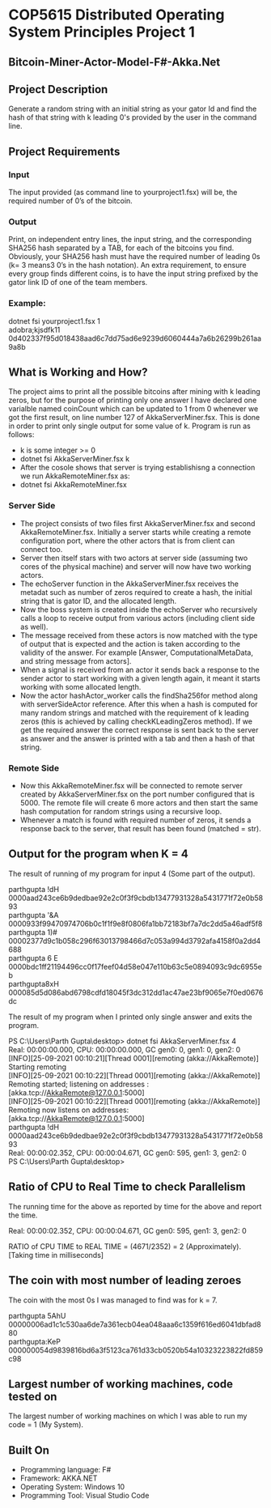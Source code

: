 # COP5615 Distributed Operating System Principles Project 1

## Bitcoin-Miner-Actor-Model-F#-Akka.Net

## Project Description

Generate a random string with an initial string as your gator Id and find the hash of that string with k leading 0's provided by the user in the command line.

## Project Requirements

### Input

The input provided (as command line to yourproject1.fsx) will be, the required number of 0’s of the bitcoin.

### Output

Print, on independent entry lines, the input string, and the corresponding SHA256 hash separated by a TAB, for each of the bitcoins you find. Obviously, your SHA256 hash must have the required number of leading 0s (k= 3 means3 0’s in the hash notation).  An extra requirement, to ensure every group finds different coins, is to have the input string prefixed by the gator link ID of one of the team members.

### Example:

dotnet fsi yourproject1.fsx 1 <br>
adobra;kjsdfk11    0d402337f95d018438aad6c7dd75ad6e9239d6060444a7a6b26299b261aa9a8b

## What is Working and How?

The project aims to print all the possible bitcoins after mining with k leading zeros, but for the purpose of printing only one answer I have declared one varialble named coinCount which can be updated to 1 from 0 whenever we got the first result, on line number 127 of AkkaServerMiner.fsx. This is done in order to print only single output for some value of k. Program is run as follows:
- k is some integer >= 0
- dotnet fsi AkkaServerMiner.fsx k
- After the cosole shows that server is trying establishisng a connection we run AkkaRemoteMiner.fsx as:
- dotnet fsi AkkaRemoteMiner.fsx

### Server Side

- The project consists of two files first AkkaServerMiner.fsx and second AkkaRemoteMiner.fsx. Initially a server starts while creating a remote configuration port, where the other actors that is from client can connect too.
- Server then itself stars with two actors at server side (assuming two cores of the physical machine) and server will now have two working actors.
- The echoServer function in the AkkaServerMiner.fsx receives the metadat such as number of zeros required to create a hash, the initial string that is gator ID, and the allocated length.
- Now the boss system is created inside the echoServer who recursively calls a loop to receive output from various actors (including client side as well).
- The message received from these actors is now matched with the type of output that is expected and the action is taken according to the validity of the answer. For example [Answer, ComputationalMetaData, and string message from actors].
- When a signal is received from an actor it sends back a response to the sender actor to start working with a given length again, it meant it starts working with some allocated length.
- Now the actor hashActor_worker calls the findSha256for method along with serverSideActor reference. After this when a hash is computed for many random strings and matched with the requirement of k leading zeros (this is achieved by calling checkKLeadingZeros method). If we get the required answer the correct response is sent back to the server as answer and the answer is printed with a tab and then a hash of that string.

### Remote Side

- Now this AkkaRemoteMiner.fsx will be connected to remote server created by AkkaServerMiner.fsx on the port number configured that is 5000. The remote file will create 6 more actors and then start the same hash computation for random strings using a recursive loop.
- Whenever a match is found with required number of zeros, it sends a response back to the server, that result has been found (matched = str).

## Output for the program when K = 4

The result of running of my program for input 4 (Some part of the output).

parthgupta !dH    0000aad243ce6b9dedbae92e2c0f3f9cbdb13477931328a5431771f72e0b5893 <br>
parthgupta '&A    0000933f99470974706b0c1f1f9e8f0806fa1bb72183bf7a7dc2dd5a46adf5f8 <br>
parthgupta 1)#    00002377d9c1b058c296f63013798466d7c053a994d3792afa4158f0a2dd4688 <br>
parthgupta 6 E    0000bdc1ff21194496cc0f17feef04d58e047e110b63c5e0894093c9dc6955eb <br>
parthgupta8xH    000085d5d086abd6798cdfd18045f3dc312dd1ac47ae23bf9065e7f0ed0676dc

The result of my program when I printed only single answer and exits the program.

PS C:\Users\Parth Gupta\desktop> dotnet fsi AkkaServerMiner.fsx 4 <br>
Real: 00:00:00.000, CPU: 00:00:00.000, GC gen0: 0, gen1: 0, gen2: 0 <br>
[INFO][25-09-2021 00:10:21][Thread 0001][remoting (akka://AkkaRemote)] Starting remoting <br>
[INFO][25-09-2021 00:10:22][Thread 0001][remoting (akka://AkkaRemote)] Remoting started; listening on addresses : [akka.tcp://AkkaRemote@127.0.0.1:5000] <br>
[INFO][25-09-2021 00:10:22][Thread 0001][remoting (akka://AkkaRemote)] Remoting now listens on addresses: [akka.tcp://AkkaRemote@127.0.0.1:5000] <br>
parthgupta !dH    0000aad243ce6b9dedbae92e2c0f3f9cbdb13477931328a5431771f72e0b5893 <br>
Real: 00:00:02.352, CPU: 00:00:04.671, GC gen0: 595, gen1: 3, gen2: 0 <br>
PS C:\Users\Parth Gupta\desktop>

## Ratio of CPU to Real Time to check Parallelism

The running time for the above as reported by time for the above and report the time.

Real: 00:00:02.352, CPU: 00:00:04.671, GC gen0: 595, gen1: 3, gen2: 0

RATIO of CPU TIME to REAL TIME = (4671/2352) = 2 (Approximately). [Taking time in milliseconds]

## The coin with most number of leading zeroes

The coin with the most 0s I was managed to find was for k = 7.

parthgupta 5AhU    00000006ad1c1c530aa6de7a361ecb04ea048aaa6c1359f616ed6041dbfad880 <br>
parthgupta:KeP    000000054d9839816bd6a3f5123ca761d33cb0520b54a10323223822fd859c98

## Largest number of working machines, code tested on

The largest number of working machines on which I was able to run my code = 1 (My System).

## Built On
- Programming language: F# 
- Framework: AKKA.NET
- Operating System: Windows 10
- Programming Tool: Visual Studio Code
